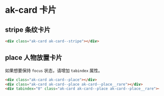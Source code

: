 # ak-card 卡片

## stripe 条纹卡片

<div class="ak-card ak-card--stripe"></div>

```html
<div class="ak-card ak-card--stripe"></div>
```

## place 人物放置卡片

如果想要保持 `focus` 状态，请增加 `tabindex` 属性。

<div class="ak-card ak-card--place"></div>
<div class="ak-card ak-card--place ak-card--place__rare"></div>
<div tabindex="0" class="ak-card ak-card--place ak-card--place__rare"></div>

```html
<div class="ak-card ak-card--place"></div>
<div class="ak-card ak-card--place ak-card--place__rare"></div>
<div tabindex="0" class="ak-card ak-card--place ak-card--place__rare"></div>
```

